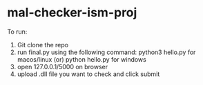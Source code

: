 # mal-checker-ism-proj
To run:
1. Git clone the repo
2. run final.py using the following command: python3 hello.py for macos/linux (or)
   python hello.py for windows
3. open 127.0.0.1/5000 on browser
4. upload .dll file you want to check and click submit
